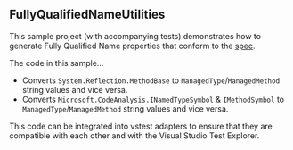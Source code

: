 ## FullyQualifiedNameUtilities

This sample project (with accompanying tests) demonstrates how to generate Fully Qualified Name properties that conform to the [spec](https://github.com/Microsoft/vstest-docs/blob/master/RFCs/0017-Managed-TestCase-Properties.md).

The code in this sample...

* Converts `System.Reflection.MethodBase` to `ManagedType`/`ManagedMethod` string values and vice versa.
* Converts `Microsoft.CodeAnalysis.INamedTypeSymbol` & `IMethodSymbol` to `ManagedType`/`ManagedMethod` string values and vice versa.

This code can be integrated into vstest adapters to ensure that they are compatible with each other and with the Visual Studio Test Explorer.

